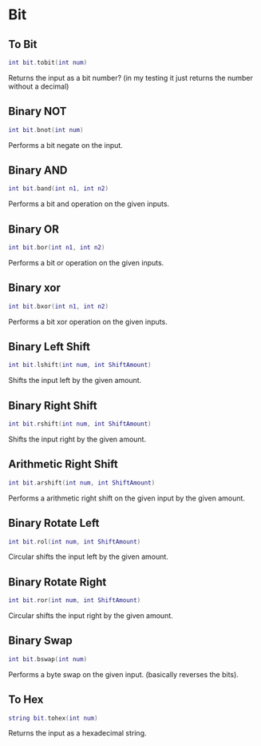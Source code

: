 # Bit

## To Bit
```lua
int bit.tobit(int num)
```
Returns the input as a bit number? (in my testing it just returns the number without a decimal)

## Binary NOT
```lua
int bit.bnot(int num)
```
Performs a bit negate on the input.

## Binary AND
```lua
int bit.band(int n1, int n2)
```
Performs a bit and operation on the given inputs.

## Binary OR
```lua
int bit.bor(int n1, int n2)
```
Performs a bit or operation on the given inputs.

## Binary xor
```lua
int bit.bxor(int n1, int n2)
```
Performs a bit xor operation on the given inputs.

## Binary Left Shift
```lua
int bit.lshift(int num, int ShiftAmount)
```
Shifts the input left by the given amount.

## Binary Right Shift
```lua
int bit.rshift(int num, int ShiftAmount)
```
Shifts the input right by the given amount.

## Arithmetic Right Shift
```lua
int bit.arshift(int num, int ShiftAmount)
```
Performs a arithmetic right shift on the given input by the given amount.

## Binary Rotate Left
```lua
int bit.rol(int num, int ShiftAmount)
```
Circular shifts the input left by the given amount.

## Binary Rotate Right
```lua
int bit.ror(int num, int ShiftAmount)
```
Circular shifts the input right by the given amount.

## Binary Swap
```lua
int bit.bswap(int num)
```
Performs a byte swap on the given input. (basically reverses the bits).

## To Hex
```lua
string bit.tohex(int num)
```
Returns the input as a hexadecimal string.